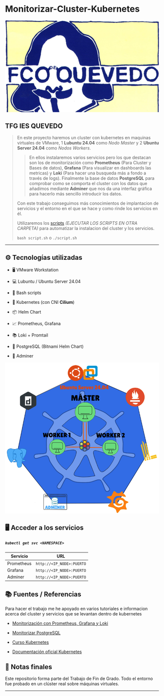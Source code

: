 # Monitorizar-Cluster-Kubernetes

![LOGO IES FRANCISCO DE QUEVEDO](./IMG/LogoQuevedo.jpg "LOGO IES FRANCISCO DE QUEVEDO")

## TFG IES QUEVEDO

> En este proyecto haremos un cluster con kubernetes en maquinas virtuales de VMware, 1 **Lubuntu 24.04** como *Nodo Master* y 2 **Ubuntu Server 24.04** como *Nodos Workers*.
>
>> En ellos instalaremos varios servicios pero los que destacan son los de monitorización como **Prometheus** (Para Cluster y Bases de datos), **Grafana** (Para visualizar en dashboards las metricas) y **Loki** (Para hacer una busqueda más a fondo a través de logs). Finalmente la base de datos **PostgreSQL** para comprobar como se comporta el cluster con los datos que añadimos mediante **Adminer** que nos da una interfaz gráfica para hacerlo más sencillo introducir los datos.
>>
> Con este trabajo conseguimos más conocimientos de implantacion de servicios y el entorno en el que se hace y como rinde los servicios en él.
>
> Utilizaremos los [scripts](./SCRIPTS/) *(EJECUTAR LOS SCRIPTS EN OTRA CARPETA)* para automatizar la instalacion del cluster y los servicios.
>
> `bash script.sh` o `./script.sh`
>

---

## ⚙️ Tecnologías utilizadas

- 🖥️ VMware Workstation

- 💻 Lubuntu / Ubuntu Server 24.04

- 🔧 Bash scripts

- 🐳 Kubernetes (con CNI **Cilium**)

- 📦 Helm Chart

- 📈 Prometheus, Grafana

- 📚 Loki + Promtail

- 🐘 PostgreSQL (Bitnami Helm Chart)

- 🧰 Adminer

![LOGO TFG](./IMG/Logo-TFG.png "LOGO TFG")

## 🖥️ Acceder a los servicios

##### `kubectl get svc <NAMESPACE>`

| Servicio     | URL                           |
|--------------|-------------------------------|
| Prometheus   | `http://<IP_NODE>:PUERTO`     |
| Grafana      | `http://<IP_NODE>:PUERTO`     |
| Adminer      | `http://<IP_NODE>:PUERTO`     |

## 📚 Fuentes / Referencias

Para hacer el trabajo me he apoyado en varios tutoriales e informacion acerca del cluster y servicios que se levantan dentro de kubernetes

- [Monitorización con Prometheus, Grafana y Loki](https://medium.com/@ismaelaguilera_/monitorear-cluster-de-kubernetes-con-prometheus-loki-y-grafana-d6ffb620d265)

- [Monitorizar PostgreSQL](https://medium.com/@ozg/monitoring-postgresql-databases-in-kubernetes-using-prometheus-and-grafana-33ed45b213fb)

- [Curso Kubernetes](https://pabpereza.dev/docs/cursos/kubernetes)

- [Documentación oficial Kubernetes](https://kubernetes.io/es/docs/concepts/services-networking/service/)

## 📌 Notas finales

Este repositorio forma parte del Trabajo de Fin de Grado. Todo el entorno fue probado en un clúster real sobre máquinas virtuales.

---